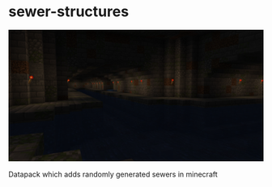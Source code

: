 # sewer-structures

![Dingy looking sewer, made mostly of stone bricks, dimly lit by redstone torches](sample.png "Example screenshot of a sewer")

Datapack which adds randomly generated sewers in minecraft
